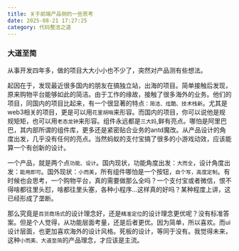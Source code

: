 ```yaml
---
title: 关于前端产品侧的一些思考
date: 2025-08-21 17:27:25
category: 代码整洁之道
---
```



### 大道至简
从事开发四年多，做的项目大大小小也不少了，突然对产品测有些想法。

起因在于，发现最近很多国内的朋友在搞独立站，出海的项目。简单接触后发现，原来购物平台能够如此的简洁。由于工作的缘故，接触了很多海外的业务。他们的项目，同国内的项目比起来，有一个很显著的特点`：简洁、炫酷、技术栈新`。尤其是web3相关的项目，更是可以用`花里胡哨`来形容。而国内的项目，你可以说他是规规矩矩，也可以用`老态龙钟`来形容。组件永远都是`三大妈`,鲜有亮点。哪怕是阿里巴巴，其内部所谓的组件库，更多还是紧密贴合业务的antd魔改。从产品设计的角度出发，几乎没有任何的亮点。当然蚂蚁的支付宝搞了很多的小游戏动效，应该能算一个有创新的设计。

一个产品，就是两个点`功能、设计`。国内现状，功能角度出发：`大而全`，设计角度出发：`能用即可`。国外现状：`小而美`，所有组件哪怕是一个按钮，`自个写，高度定制`。有时候也会思考，一个购物平台，真的需要做那么全吗？一个支付宝或者微信，恨不得啥都往里头怼，啥都往里头塞，各种小程序...这样真的好吗？某种程度上讲，这已经形成了垄断。

那么究竟是`百货商场式`的设计理念好，还是`精准定位`的设计理念更优呢？没有标准答案。但是个人觉得，从功能层面考量，还是后者更优。因为简单，所以喜欢。而ui设计层面，也更加喜欢海外的设计风格。死板的设计，等同于没有。我觉得未来，这种`小而美、大道至简`的产品理念，才应该是主流。
